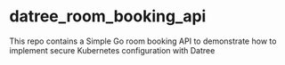 # datree_room_booking_api
This repo contains a Simple Go room booking API to demonstrate how to implement secure Kubernetes configuration with Datree
